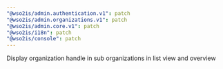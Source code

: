 ```yaml
---
"@wso2is/admin.authentication.v1": patch
"@wso2is/admin.organizations.v1": patch
"@wso2is/admin.core.v1": patch
"@wso2is/i18n": patch
"@wso2is/console": patch
---
```


Display organization handle in sub organizations in list view and overview
